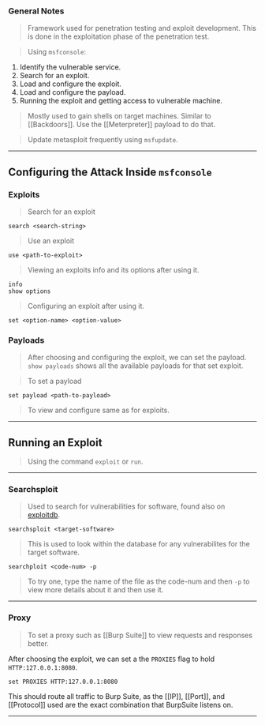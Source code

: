 
### General Notes

> Framework used for penetration testing and exploit development.
> This is done in the exploitation phase of the penetration test.

> Using `msfconsole`:
1. Identify the vulnerable service.
2. Search for an exploit.
3. Load and configure the exploit.
4. Load and configure the payload.
5. Running the exploit and getting access to vulnerable machine.

> Mostly used to gain shells on target machines. Similar to [[Backdoors]].
> Use the [[Meterpreter]] payload to do that.

>Update metasploit frequently using `msfupdate`.

---

## Configuring the Attack Inside `msfconsole`

### Exploits

> Search for an exploit
```
search <search-string>
```

> Use an exploit
```
use <path-to-exploit>
```

> Viewing an exploits info and its options after using it.
```
info
show options
```

>Configuring an exploit after using it.
```
set <option-name> <option-value>
```


### Payloads

> After choosing and configuring the exploit, we can set the payload.
> `show payloads` shows all the available payloads for that set exploit.

>To set a payload
```
set payload <path-to-payload>
```

> To view and configure same as for exploits.

---

## Running an Exploit

> Using the command `exploit` or `run`.

---

### Searchsploit

> Used to search for vulnerabilities for software, found also on [exploitdb](https://www.exploit-db.com/).

```shell
searchsploit <target-software>
```
> This is used to look within the database for any vulnerabilites for the target software.

```
searchploit <code-num> -p
```
> To try one, type the name of the file as the code-num and then `-p` to view more details about it and then use it.

---

### Proxy

> To set a proxy such as [[Burp Suite]] to view requests and responses better.

After choosing the exploit, we can set a the `PROXIES` flag to hold `HTTP:127.0.0.1:8080`.

```
set PROXIES HTTP:127.0.0.1:8080
```

This should route all traffic to Burp Suite, as the [[IP]], [[Port]], and [[Protocol]] used are the exact combination that BurpSuite listens on.

---
